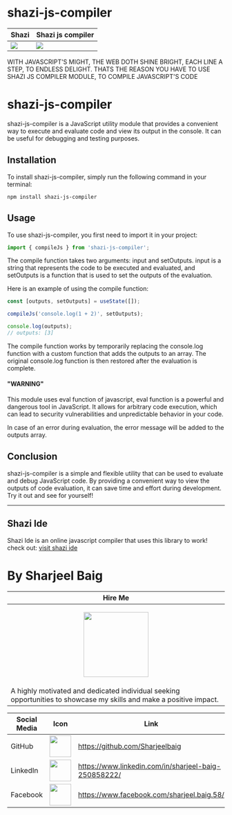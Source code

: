 # shazi-js-compiler
| Shazi | Shazi js compiler |
| --- | --- |
| ![](https://user-images.githubusercontent.com/29815204/216791449-9ed66c18-e000-4d83-a6a5-db25d26d9c56.png) | ![](https://user-images.githubusercontent.com/29815204/216790673-d6cb58bf-4be3-45f2-b7df-d233ad7f1363.gif) |

WITH JAVASCRIPT'S MIGHT, THE WEB DOTH SHINE BRIGHT, EACH LINE A STEP, TO ENDLESS DELIGHT. THATS THE REASON YOU HAVE TO USE SHAZI JS COMPILER MODULE, TO COMPILE JAVASCRIPT'S CODE

# shazi-js-compiler
shazi-js-compiler is a JavaScript utility module that provides a convenient way to execute and evaluate code and view its output in the console. It can be useful for debugging and testing purposes.

## Installation
To install shazi-js-compiler, simply run the following command in your terminal:

```
npm install shazi-js-compiler
```

## Usage
To use shazi-js-compiler, you first need to import it in your project:

```javascript
import { compileJs } from 'shazi-js-compiler';
```

The compile function takes two arguments: input and setOutputs. input is a string that represents the code to be executed and evaluated, and 
setOutputs is a function that is used to set the outputs of the evaluation.

Here is an example of using the compile function:

```javascript
const [outputs, setOutputs] = useState([]);

compileJs('console.log(1 + 2)', setOutputs);

console.log(outputs);
// outputs: [3]
```

The compile function works by temporarily replacing the console.log function with a custom function that adds the outputs to an array. The original console.log function is then restored after the evaluation is complete.

#### "WARNING"
This module uses eval function of javascript, eval function is a powerful and dangerous tool in JavaScript. It allows for arbitrary code execution, which can lead to security vulnerabilities and unpredictable behavior in your code.

In case of an error during evaluation, the error message will be added to the outputs array.

## Conclusion
shazi-js-compiler is a simple and flexible utility that can be used to evaluate and debug JavaScript code. By providing a convenient way to view the outputs of code evaluation, it can save time and effort during development. Try it out and see for yourself!
***

## Shazi Ide
Shazi Ide is an online javascript compiler that uses this library to work!
check out: [visit shazi ide](https://shazi-ide.vercel.app/)

# By Sharjeel Baig
| Hire Me |
| --- |
| <p align="center"><img src="https://user-images.githubusercontent.com/29815204/216791900-bb61bfc9-778d-4922-963d-8cbce5245bc4.jpg" height="150" /></p>|
|A highly motivated and dedicated individual seeking opportunities to showcase my skills and make a positive impact.|

| Social Media | Icon | Link |
| --- | --- | --- |
| GitHub | <img src="https://user-images.githubusercontent.com/29815204/216792812-7e5d388a-036e-43ae-8043-709a3df008a4.svg" height="50" /> | https://github.com/Sharjeelbaig |
| LinkedIn | <img src="https://user-images.githubusercontent.com/29815204/216792924-06db8bf3-7fdd-45fe-bbed-a0a3b3697a45.png" height="50" /> | https://www.linkedin.com/in/sharjeel-baig-250858222/ |
| Facebook | <img src="https://user-images.githubusercontent.com/29815204/216792990-ae5b4e93-20d3-49e7-a753-cf42e16f97ed.png" height="50" /> | https://www.facebook.com/sharjeel.baig.58/ |



